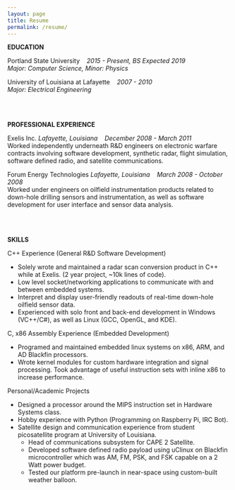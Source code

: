 ```yaml
---
layout: page
title: Resume
permalink: /resume/
---
```


**EDUCATION**

Portland State University&nbsp;&nbsp;&nbsp;&nbsp;*2015 - Present, BS Expected 2019*<br>
*Major: Computer Science, Minor: Physics*

University of Louisiana at Lafayette&nbsp;&nbsp;&nbsp;&nbsp;*2007 - 2010*<br>
*Major: Electrical Engineering*

<br><br>

**PROFESSIONAL EXPERIENCE**

Exelis Inc.
*Lafayette, Louisiana*&nbsp;&nbsp;&nbsp;&nbsp;*December 2008 - March 2011*<br>
Worked independently underneath R&D engineers on electronic warfare contracts involving software development, synthetic radar, flight simulation, software defined radio, and satellite communications.

Forum Energy Technologies
*Lafayette, Louisiana*&nbsp;&nbsp;&nbsp;&nbsp;*March 2008 - October 2008*<br>
Worked under engineers on oilfield instrumentation products related to down-hole drilling sensors and instrumentation, as well as software development for user interface and sensor data analysis.

<br><br>

**SKILLS**

C++ Experience (General R&D Software Development)
+ Solely wrote and maintained a radar scan conversion product in C++ while at Exelis. (2 year project, ~10k lines of code).
+ Low level socket/networking applications to communicate with and between embedded systems.
+ Interpret and display user-friendly readouts of real-time down-hole oilfield sensor data.
+ Experienced with solo front and back-end development in Windows (VC++/C#), as well as Linux (GCC, OpenGL, and KDE).

C, x86 Assembly Experience (Embedded Development)
+ Programed and maintained embedded linux systems on x86, ARM, and AD Blackfin processors.
+ Wrote kernel modules for custom hardware integration and signal processing.
Took advantage of useful instruction sets with inline x86 to increase performance.

Personal/Academic Projects
+ Designed a processor around the MIPS instruction set in Hardware Systems class.
+ Hobby experience with Python (Programming on Raspberry Pi, IRC Bot).
+ Satellite design and communication experience from student picosatellite program at University of Louisiana.
  + Head of communications subsystem for CAPE 2 Satellite.
  + Developed software defined radio payload using uClinux on Blackfin microcontroller which was AM, FM, PSK, and FSK capable on a 2 Watt power budget.
  + Tested our platform pre-launch in near-space using custom-built weather balloon.
